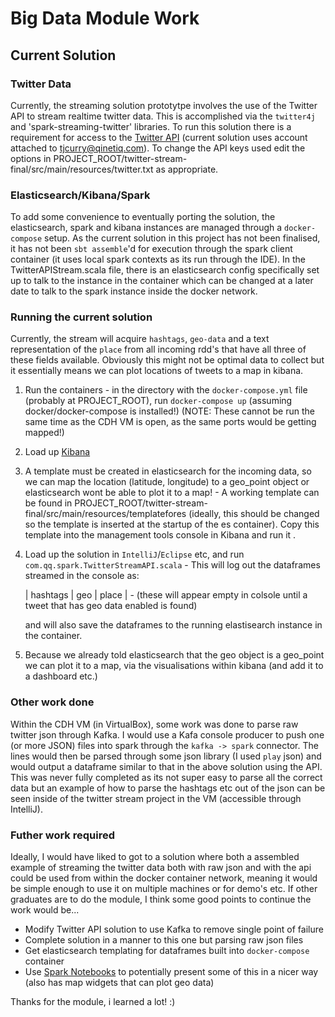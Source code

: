# Big Data Module Work

## Current Solution

### Twitter Data
Currently, the streaming solution prototytpe involves the use of the Twitter API to stream realtime twitter data. This is accomplished via the `twitter4j` and 'spark-streaming-twitter' libraries. To run this solution there is a requirement for access to the [Twitter API](https://apps.twitter.com/) (current solution uses account attached to tjcurry@qinetiq.com). To change the API keys used edit the options in PROJECT_ROOT/twitter-stream-final/src/main/resources/twitter.txt as appropriate.

### Elasticsearch/Kibana/Spark
To add some convenience to eventually porting the solution, the elasticsearch, spark and kibana instances are managed through a `docker-compose` setup. As the current solution in this project has not been finalised, it has not been `sbt assemble`'d for execution through the spark client container (it uses local spark contexts as its run through the IDE). In the TwitterAPIStream.scala file, there is an elasticsearch config specifically set up to talk to the instance in the container which can be changed at a later date to talk to the spark instance inside the docker network.

### Running the current solution
Currently, the stream will acquire `hashtags`, `geo-data` and a text representation of the `place` from all incoming rdd's that have all three of these fields available. Obviously this might not be optimal data to collect but it essentially means we can plot locations of tweets to a map in kibana.

1. Run the containers - in the directory with the `docker-compose.yml` file (probably at PROJECT_ROOT), run `docker-compose up` (assuming docker/docker-compose is installed!)
   (NOTE: These cannot be run the same time as the CDH VM is open, as the same ports would be getting mapped!)
2. Load up [Kibana](http://localhost:5601)
3. A template must be created in elasticsearch for the incoming data, so we can map the location (latitude, longitude) to a geo_point object or elasticsearch wont be able to plot it to a map! - A working template can be found in PROJECT_ROOT/twitter-stream-final/src/main/resources/templatefores (ideally, this should be changed so the template is inserted at the startup of the es container). Copy this template into the management tools console in Kibana and run it .
3. Load up the solution in `IntelliJ`/`Eclipse` etc, and run `com.qq.spark.TwitterStreamAPI.scala` - This will log out the dataframes streamed in the console as:

	| hashtags | geo | place |    -  (these will appear empty in colsole until a tweet that has geo data enabled is found)

   and will also save the dataframes to the running elastisearch instance in the container.
3. Because we already told elasticsearch that the geo object is a geo_point we can plot it to a map, via the visualisations within kibana (and add it to a dashboard etc.)

### Other work done
Within the CDH VM (in VirtualBox), some work was done to parse raw twitter json through Kafka. I would use a Kafa console producer to push one (or more JSON) files into spark through the `kafka -> spark` connector. The lines would then be parsed through some json library (I used `play` json) and would output a dataframe similar to that in the above solution using the API. This was never fully completed as its not super easy to parse all the correct data but an example of how to parse the hashtags etc out of the json can be seen inside of the twitter stream project in the VM (accessible through IntelliJ).

### Futher work required
Ideally, I would have liked to got to a solution where both a assembled example of streaming the twitter data both with raw json and with the api could be used from within the docker container network, meaning it would be simple enough to use it on multiple machines or for demo's etc. If other graduates are to do the module, I think some good points to continue the work would be...

- Modify Twitter API solution to use Kafka to remove single point of failure
- Complete solution in a manner to this one but parsing raw json files
- Get elasticsearch templating for dataframes built into `docker-compose` container
- Use [Spark Notebooks](http://spark-notebook.io/) to potentially present some of this in a nicer way (also has map widgets that can plot geo data)


Thanks for the module, i learned a lot! :)

